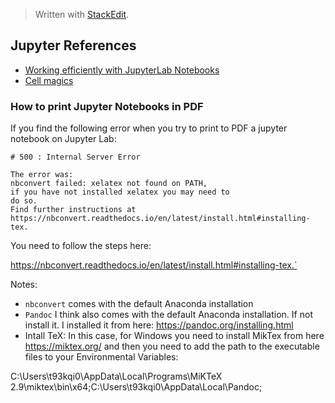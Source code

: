


> Written with [StackEdit](https://stackedit.io/).
## Jupyter References

- [Working efficiently with JupyterLab Notebooks](https://florianwilhelm.info/2018/11/working_efficiently_with_jupyter_lab/ "Permalink to Working efficiently with JupyterLab Notebooks")
- [Cell magics](https://ipython.readthedocs.io/en/stable/interactive/magics.html)

### How to print Jupyter Notebooks in PDF
If you find the following error when you try to print to PDF a jupyter notebook on Jupyter Lab:

```
# 500 : Internal Server Error

The error was:
nbconvert failed: xelatex not found on PATH, 
if you have not installed xelatex you may need to 
do so. 
Find further instructions at https://nbconvert.readthedocs.io/en/latest/install.html#installing-tex.
```
You need to follow the steps here:

https://nbconvert.readthedocs.io/en/latest/install.html#installing-tex.`

Notes:

- `nbconvert` comes with the default Anaconda installation
- `Pandoc` I think also comes with the default Anaconda installation. If not install it. I installed it from here: https://pandoc.org/installing.html
- Intall TeX: In this case, for Windows you need to install MikTex from here https://miktex.org/ and then you need to add the path to the executable files to your Environmental Variables:

C:\\Users\\t93kqi0\\AppData\\Local\\Programs\\MiKTeX 2.9\\miktex\\bin\\x64;C:\\Users\\t93kqi0\\AppData\\Local\\Pandoc;
<!--stackedit_data:
eyJoaXN0b3J5IjpbLTEyNzk4MzU1NjgsODc5NjY4OTM5LDIwND
IxODE0NCw2MzYyNDE4NDEsMTUzNzgyMTc5OSwtMTk2MzExMDUs
MjAzMjE0OTYyNywtMTQ1MjA4MDA2MF19
-->